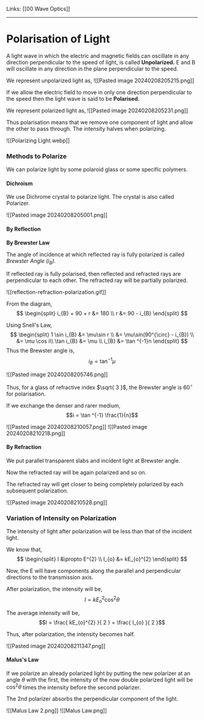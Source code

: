 Links: [[00 Wave Optics]]
___
# Polarisation of Light
A light wave in which the electric and magnetic fields can oscillate in any direction perpendicular to the speed of light, is called **Unpolarized.**
E and B will oscillate in any direction in the plane perpendicular to the speed. 

We represent unpolarized light as,
![[Pasted image 20240208205215.png]]

If we allow the electric field to move in only one direction perpendicular to the speed then the light wave is said to be **Polarised.**

We represent polarized light as,
![[Pasted image 20240208205231.png]]

Thus polarisation means that we remove one component of light and allow the other to pass through. The intensity halves when polarizing. 

![[Polarizing Light.webp]]


### Methods to Polarize
We can polarize light by some polaroid glass or some specific polymers.

#### Dichroism
We use Dichrome crystal to polarize light.
The crystal is also called Polarizer. 

![[Pasted image 20240208205001.png]]

#### By Reflection 
**By Brewster Law**

The angle of incidence at which reflected ray is fully polarized is called *Brewster Angle ($i_{B}$).*

If reflected ray is fully polarised, then reflected and refracted rays are perpendicular to each other. 
The refracted ray will be partially polarized. 

![[reflection-refraction-polarization.gif]]

From the diagram,
$$
\begin{split}
i_{B} + 90 + r &= 180 \\
r &= 90 - i_{B}
\end{split}
$$

Using Snell's Law,
$$
\begin{split}
1 \sin i_{B} &= \mu\sin r \\
&= \mu\sin(90^{\circ} - i_{B}) \\
&= \mu \cos i\\
\tan i_{B} &= \mu \\
i_{B} &= \tan ^{-1}n
\end{split}
$$
Thus the Brewster angle is,
$$i_{B} = \tan ^{-1}\mu$$

![[Pasted image 20240208205746.png]]

Thus, for a glass of refractive index $\sqrt{ 3 }$, the Brewster angle is $60^{\circ}$ for polarisation.

If we exchange the denser and rarer medium,
$$i = \tan ^{-1} \frac{1}{n}$$

![[Pasted image 20240208210057.png]]
![[Pasted image 20240208210218.png]]

#### By Refraction
We put parallel transparent slabs and incident light at Brewster angle.

Now the refracted ray will be again polarized and so on. 

The refracted ray will get closer to being completely polarized by each subsequent polarization.

![[Pasted image 20240208210528.png]]

### Variation of Intensity on Polarization 
The intensity of light after polarization will be less than that of the incident light. 

We know that,
$$
\begin{split}
I &\propto E^{2} \\
I_{o} &= kE_{o}^{2}
\end{split}
$$

Now, the E will have components along the parallel and perpendicular directions to the transmission axis. 

After polarization, the intensity will be,
$$I = kE_{o}^{2}\cos ^{2}\theta$$

The average intensity will be,
$$I = \frac{ kE_{o}^{2} }{ 2 } = \frac{ I_{o} }{ 2 }$$

Thus, after polarization, the intensity becomes half. 

![[Pasted image 20240208211347.png]]

#### Malus's Law
If we polarize an already polarized light by putting the new polarizer at an angle $\theta$ with the first, the intensity of the now double polarized light will be $\cos ^{2}\theta$ times the intensity before the second polarizer. 

The 2nd polarizer absorbs the perpendicular component of the light. 

![[Malus Law 2.png]]
![[Malus Law.png]]